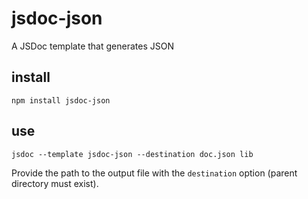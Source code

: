 # jsdoc-json

A JSDoc template that generates JSON

## install

    npm install jsdoc-json

## use

    jsdoc --template jsdoc-json --destination doc.json lib

Provide the path to the output file with the `destination` option (parent directory must exist).
